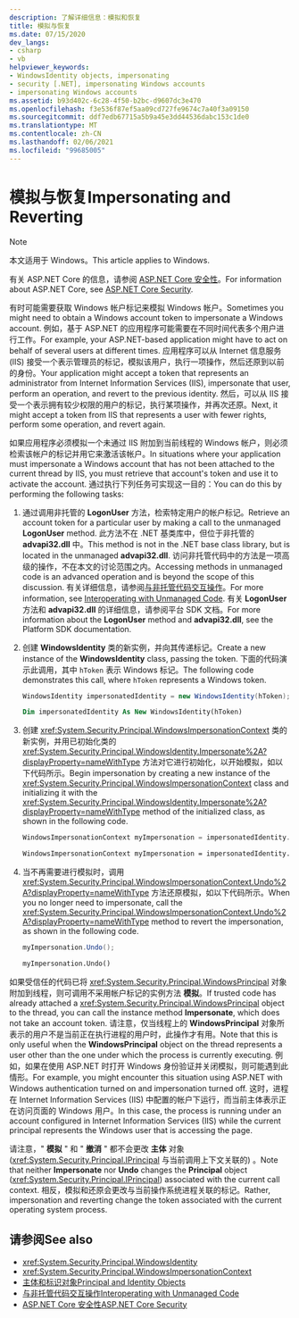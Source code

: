 ```yaml
---
description: 了解详细信息：模拟和恢复
title: 模拟与恢复
ms.date: 07/15/2020
dev_langs:
- csharp
- vb
helpviewer_keywords:
- WindowsIdentity objects, impersonating
- security [.NET], impersonating Windows accounts
- impersonating Windows accounts
ms.assetid: b93d402c-6c28-4f50-b2bc-d9607dc3e470
ms.openlocfilehash: f3e536f87ef5aa09cd727fe9674c7a40f3a09150
ms.sourcegitcommit: ddf7edb67715a5b9a45e3dd44536dabc153c1de0
ms.translationtype: MT
ms.contentlocale: zh-CN
ms.lasthandoff: 02/06/2021
ms.locfileid: "99685005"
---
```

# <a name="impersonating-and-reverting"></a><span data-ttu-id="bac71-103">模拟与恢复</span><span class="sxs-lookup"><span data-stu-id="bac71-103">Impersonating and Reverting</span></span>

> [!NOTE]
> <span data-ttu-id="bac71-104">本文适用于 Windows。</span><span class="sxs-lookup"><span data-stu-id="bac71-104">This article applies to Windows.</span></span>
>
> <span data-ttu-id="bac71-105">有关 ASP.NET Core 的信息，请参阅 [ASP.NET Core 安全性](/aspnet/core/security/)。</span><span class="sxs-lookup"><span data-stu-id="bac71-105">For information about ASP.NET Core, see [ASP.NET Core Security](/aspnet/core/security/).</span></span>

<span data-ttu-id="bac71-106">有时可能需要获取 Windows 帐户标记来模拟 Windows 帐户。</span><span class="sxs-lookup"><span data-stu-id="bac71-106">Sometimes you might need to obtain a Windows account token to impersonate a Windows account.</span></span> <span data-ttu-id="bac71-107">例如，基于 ASP.NET 的应用程序可能需要在不同时间代表多个用户进行工作。</span><span class="sxs-lookup"><span data-stu-id="bac71-107">For example, your ASP.NET-based application might have to act on behalf of several users at different times.</span></span> <span data-ttu-id="bac71-108">应用程序可以从 Internet 信息服务 (IIS) 接受一个表示管理员的标记，模拟该用户，执行一项操作，然后还原到以前的身份。</span><span class="sxs-lookup"><span data-stu-id="bac71-108">Your application might accept a token that represents an administrator from Internet Information Services (IIS), impersonate that user, perform an operation, and revert to the previous identity.</span></span> <span data-ttu-id="bac71-109">然后，可以从 IIS 接受一个表示拥有较少权限的用户的标记，执行某项操作，并再次还原。</span><span class="sxs-lookup"><span data-stu-id="bac71-109">Next, it might accept a token from IIS that represents a user with fewer rights, perform some operation, and revert again.</span></span>  
  
 <span data-ttu-id="bac71-110">如果应用程序必须模拟一个未通过 IIS 附加到当前线程的 Windows 帐户，则必须检索该帐户的标记并用它来激活该帐户。</span><span class="sxs-lookup"><span data-stu-id="bac71-110">In situations where your application must impersonate a Windows account that has not been attached to the current thread by IIS, you must retrieve that account's token and use it to activate the account.</span></span> <span data-ttu-id="bac71-111">通过执行下列任务可实现这一目的：</span><span class="sxs-lookup"><span data-stu-id="bac71-111">You can do this by performing the following tasks:</span></span>  
  
1. <span data-ttu-id="bac71-112">通过调用非托管的 **LogonUser** 方法，检索特定用户的帐户标记。</span><span class="sxs-lookup"><span data-stu-id="bac71-112">Retrieve an account token for a particular user by making a call to the unmanaged **LogonUser** method.</span></span> <span data-ttu-id="bac71-113">此方法不在 .NET 基类库中，但位于非托管的 **advapi32.dll** 中。</span><span class="sxs-lookup"><span data-stu-id="bac71-113">This method is not in the .NET base class library, but is located in the unmanaged **advapi32.dll**.</span></span> <span data-ttu-id="bac71-114">访问非托管代码中的方法是一项高级的操作，不在本文的讨论范围之内。</span><span class="sxs-lookup"><span data-stu-id="bac71-114">Accessing methods in unmanaged code is an advanced operation and is beyond the scope of this discussion.</span></span> <span data-ttu-id="bac71-115">有关详细信息，请参阅[与非托管代码交互操作](../../framework/interop/index.md)。</span><span class="sxs-lookup"><span data-stu-id="bac71-115">For more information, see [Interoperating with Unmanaged Code](../../framework/interop/index.md).</span></span> <span data-ttu-id="bac71-116">有关 **LogonUser** 方法和 **advapi32.dll** 的详细信息，请参阅平台 SDK 文档。</span><span class="sxs-lookup"><span data-stu-id="bac71-116">For more information about the **LogonUser** method and **advapi32.dll**, see the Platform SDK documentation.</span></span>  
  
2. <span data-ttu-id="bac71-117">创建 **WindowsIdentity** 类的新实例，并向其传递标记。</span><span class="sxs-lookup"><span data-stu-id="bac71-117">Create a new instance of the **WindowsIdentity** class, passing the token.</span></span> <span data-ttu-id="bac71-118">下面的代码演示此调用，其中 `hToken` 表示 Windows 标记。</span><span class="sxs-lookup"><span data-stu-id="bac71-118">The following code demonstrates this call, where `hToken` represents a Windows token.</span></span>  
  
    ```csharp  
    WindowsIdentity impersonatedIdentity = new WindowsIdentity(hToken);  
    ```  
  
    ```vb  
    Dim impersonatedIdentity As New WindowsIdentity(hToken)  
    ```  
  
3. <span data-ttu-id="bac71-119">创建 <xref:System.Security.Principal.WindowsImpersonationContext> 类的新实例，并用已初始化类的 <xref:System.Security.Principal.WindowsIdentity.Impersonate%2A?displayProperty=nameWithType> 方法对它进行初始化，以开始模拟，如以下代码所示。</span><span class="sxs-lookup"><span data-stu-id="bac71-119">Begin impersonation by creating a new instance of the <xref:System.Security.Principal.WindowsImpersonationContext> class and initializing it with the <xref:System.Security.Principal.WindowsIdentity.Impersonate%2A?displayProperty=nameWithType> method of the initialized class, as shown in the following code.</span></span>  
  
    ```csharp  
    WindowsImpersonationContext myImpersonation = impersonatedIdentity.Impersonate();  
    ```  
  
    ```vb  
    WindowsImpersonationContext myImpersonation = impersonatedIdentity.Impersonate()  
    ```  
  
4. <span data-ttu-id="bac71-120">当不再需要进行模拟时，调用 <xref:System.Security.Principal.WindowsImpersonationContext.Undo%2A?displayProperty=nameWithType> 方法还原模拟，如以下代码所示。</span><span class="sxs-lookup"><span data-stu-id="bac71-120">When you no longer need to impersonate, call the <xref:System.Security.Principal.WindowsImpersonationContext.Undo%2A?displayProperty=nameWithType> method to revert the impersonation, as shown in the following code.</span></span>  
  
    ```csharp  
    myImpersonation.Undo();  
    ```  
  
    ```vb  
    myImpersonation.Undo()  
    ```  
  
 <span data-ttu-id="bac71-121">如果受信任的代码已将 <xref:System.Security.Principal.WindowsPrincipal> 对象附加到线程，则可调用不采用帐户标记的实例方法 **模拟**。</span><span class="sxs-lookup"><span data-stu-id="bac71-121">If trusted code has already attached a <xref:System.Security.Principal.WindowsPrincipal> object to the thread, you can call the instance method **Impersonate**, which does not take an account token.</span></span> <span data-ttu-id="bac71-122">请注意，仅当线程上的 **WindowsPrincipal** 对象所表示的用户不是当前正在执行进程的用户时，此操作才有用。</span><span class="sxs-lookup"><span data-stu-id="bac71-122">Note that this is only useful when the **WindowsPrincipal** object on the thread represents a user other than the one under which the process is currently executing.</span></span> <span data-ttu-id="bac71-123">例如，如果在使用 ASP.NET 时打开 Windows 身份验证并关闭模拟，则可能遇到此情形。</span><span class="sxs-lookup"><span data-stu-id="bac71-123">For example, you might encounter this situation using ASP.NET with Windows authentication turned on and impersonation turned off.</span></span> <span data-ttu-id="bac71-124">这时，进程在 Internet Information Services (IIS) 中配置的帐户下运行，而当前主体表示正在访问页面的 Windows 用户。</span><span class="sxs-lookup"><span data-stu-id="bac71-124">In this case, the process is running under an account configured in Internet Information Services (IIS) while the current principal represents the Windows user that is accessing the page.</span></span>  
  
 <span data-ttu-id="bac71-125">请注意，" **模拟** " 和 " **撤消** " 都不会更改 **主体** 对象 (<xref:System.Security.Principal.IPrincipal> 与当前调用上下文关联的) 。</span><span class="sxs-lookup"><span data-stu-id="bac71-125">Note that neither **Impersonate** nor **Undo** changes the **Principal** object (<xref:System.Security.Principal.IPrincipal>)  associated with the current call context.</span></span> <span data-ttu-id="bac71-126">相反，模拟和还原会更改与当前操作系统进程关联的标记。</span><span class="sxs-lookup"><span data-stu-id="bac71-126">Rather, impersonation and reverting change the token associated with the current operating system process.</span></span>  
  
## <a name="see-also"></a><span data-ttu-id="bac71-127">请参阅</span><span class="sxs-lookup"><span data-stu-id="bac71-127">See also</span></span>

- <xref:System.Security.Principal.WindowsIdentity>
- <xref:System.Security.Principal.WindowsImpersonationContext>
- [<span data-ttu-id="bac71-128">主体和标识对象</span><span class="sxs-lookup"><span data-stu-id="bac71-128">Principal and Identity Objects</span></span>](principal-and-identity-objects.md)
- [<span data-ttu-id="bac71-129">与非托管代码交互操作</span><span class="sxs-lookup"><span data-stu-id="bac71-129">Interoperating with Unmanaged Code</span></span>](../../framework/interop/index.md)
- [<span data-ttu-id="bac71-130">ASP.NET Core 安全性</span><span class="sxs-lookup"><span data-stu-id="bac71-130">ASP.NET Core Security</span></span>](/aspnet/core/security/)
